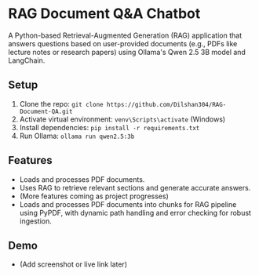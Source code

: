 # RAG Document Q&A Chatbot

A Python-based Retrieval-Augmented Generation (RAG) application that answers questions based on user-provided documents (e.g., PDFs like lecture notes or research papers) using Ollama's Qwen 2.5 3B model and LangChain.

## Setup
1. Clone the repo: `git clone https://github.com/Dilshan304/RAG-Document-QA.git`
2. Activate virtual environment: `venv\Scripts\activate` (Windows)
3. Install dependencies: `pip install -r requirements.txt`
4. Run Ollama: `ollama run qwen2.5:3b`

## Features
- Loads and processes PDF documents.
- Uses RAG to retrieve relevant sections and generate accurate answers.
- (More features coming as project progresses)
- Loads and processes PDF documents into chunks for RAG pipeline using PyPDF, with dynamic path handling and error checking for robust ingestion.

## Demo
- (Add screenshot or live link later)